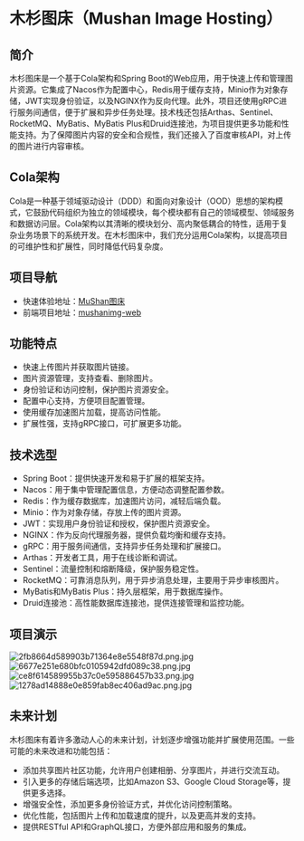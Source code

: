 # 木杉图床（Mushan Image Hosting）

## 简介

木杉图床是一个基于Cola架构和Spring Boot的Web应用，用于快速上传和管理图片资源。它集成了Nacos作为配置中心，Redis用于缓存支持，Minio作为对象存储，JWT实现身份验证，以及NGINX作为反向代理。此外，项目还使用gRPC进行服务间通信，便于扩展和异步任务处理。技术栈还包括Arthas、Sentinel、RocketMQ、MyBatis、MyBatis Plus和Druid连接池，为项目提供更多功能和性能支持。为了保障图片内容的安全和合规性，我们还接入了百度审核API，对上传的图片进行内容审核。

## Cola架构

Cola是一种基于领域驱动设计（DDD）和面向对象设计（OOD）思想的架构模式，它鼓励代码组织为独立的领域模块，每个模块都有自己的领域模型、领域服务和数据访问层。Cola架构以其清晰的模块划分、高内聚低耦合的特性，适用于复杂业务场景下的系统开发。在木杉图床中，我们充分运用Cola架构，以提高项目的可维护性和扩展性，同时降低代码复杂度。

## 项目导航
- 快速体验地址：[MuShan图床](http://123.249.39.173/)
- 前端项目地址：[mushanimg-web](https://github.com/mushan25/mushanimg-web)

## 功能特点

- 快速上传图片并获取图片链接。
- 图片资源管理，支持查看、删除图片。
- 身份验证和访问控制，保护图片资源安全。
- 配置中心支持，方便项目配置管理。
- 使用缓存加速图片加载，提高访问性能。
- 扩展性强，支持gRPC接口，可扩展更多功能。

## 技术选型

- Spring Boot：提供快速开发和易于扩展的框架支持。
- Nacos：用于集中管理配置信息，方便动态调整配置参数。
- Redis：作为缓存数据库，加速图片访问，减轻后端负载。
- Minio：作为对象存储，存放上传的图片资源。
- JWT：实现用户身份验证和授权，保护图片资源安全。
- NGINX：作为反向代理服务器，提供负载均衡和缓存支持。
- gRPC：用于服务间通信，支持异步任务处理和扩展接口。
- Arthas：开发者工具，用于在线诊断和调试。
- Sentinel：流量控制和熔断降级，保护服务稳定性。
- RocketMQ：可靠消息队列，用于异步消息处理，主要用于异步审核图片。
- MyBatis和MyBatis Plus：持久层框架，用于数据库操作。
- Druid连接池：高性能数据库连接池，提供连接管理和监控功能。

## 项目演示
![2fb8664d589903b71364e8e5548f87d.png.jpg](http://119.3.171.130:9000/img/admin/2023/07/28/fa769627af97a71ff7002560e69363e0.png)
![6677e251e680bfc0105942dfd089c38.png.jpg](http://119.3.171.130:9000/img/admin/2023/07/28/1ae24107104c9a846e7bebfa1041d51d.png)
![ce8f614589955b37c0e595886457b33.png.jpg](http://119.3.171.130:9000/img/admin/2023/07/28/11fc68e67ba31db1e876ee6ced978df0.png)
![1278ad14888e0e859fab8ec406ad9ac.png.jpg](http://119.3.171.130:9000/img/admin/2023/07/28/b192f7d907b4ed3c8aef7b6020ef9cc3.png)

## 未来计划

木杉图床有着许多激动人心的未来计划，计划逐步增强功能并扩展使用范围。一些可能的未来改进和功能包括：
- 添加共享图片社区功能，允许用户创建相册、分享图片，并进行交流互动。
- 引入更多的存储后端选项，比如Amazon S3、Google Cloud Storage等，提供更多选择。
- 增强安全性，添加更多身份验证方式，并优化访问控制策略。
- 优化性能，包括图片上传和加载速度的提升，以及更高并发的支持。
- 提供RESTful API和GraphQL接口，方便外部应用和服务的集成。
